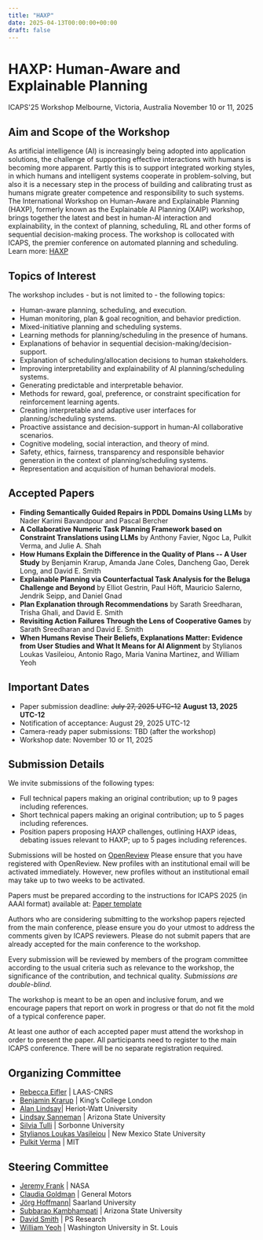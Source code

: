 ```yaml
---
title: "HAXP"
date: 2025-04-13T00:00:00+00:00
draft: false
---
```


# HAXP: Human-Aware and Explainable Planning

ICAPS'25 Workshop
Melbourne, Victoria, Australia
November 10 or 11, 2025

## Aim and Scope of the Workshop

As artificial intelligence (AI) is increasingly being adopted into application solutions, the challenge of supporting effective interactions with humans is becoming more apparent. Partly this is to support integrated working styles, in which humans and intelligent systems cooperate in problem-solving, but also it is a necessary step in the process of building and calibrating trust as humans migrate greater competence and responsibility to such systems. The International Workshop on Human-Aware and Explainable Planning (HAXP), formerly known as the Explainable AI Planning (XAIP) workshop, brings together the latest and best in human-AI interaction and explainability, in the context of planning, scheduling, RL and other forms of sequential decision-making process. The workshop is collocated with ICAPS, the premier conference on automated planning and scheduling. Learn more: [HAXP](https://haxp.org)

## Topics of Interest

The workshop includes - but is not limited to - the following topics:

* Human-aware planning, scheduling, and execution.
* Human monitoring, plan & goal recognition, and behavior prediction.
* Mixed-initiative planning and scheduling systems.
* Learning methods for planning/scheduling in the presence of humans.
* Explanations of behavior in sequential decision-making/decision-support.
* Explanation of scheduling/allocation decisions to human stakeholders.
* Improving interpretability and explainability of AI planning/scheduling systems.
* Generating predictable and interpretable behavior.
* Methods for reward, goal, preference, or constraint specification for reinforcement learning agents.
* Creating interpretable and adaptive user interfaces for planning/scheduling systems.
* Proactive assistance and decision-support in human-AI collaborative scenarios.
* Cognitive modeling, social interaction, and theory of mind.
* Safety, ethics, fairness, transparency and responsible behavior generation in the context of planning/scheduling systems.
* Representation and acquisition of human behavioral models.

## Accepted Papers

* **Finding Semantically Guided Repairs in PDDL Domains Using LLMs** by Nader Karimi Bavandpour and Pascal Bercher
* **A Collaborative Numeric Task Planning Framework based on Constraint Translations using LLMs** by Anthony Favier, Ngoc La, Pulkit Verma, and Julie A. Shah
* **How Humans Explain the Difference in the Quality of Plans -- A User Study** by Benjamin Krarup, Amanda Jane Coles, Dancheng Gao, Derek Long, and David E. Smith
* **Explainable Planning via Counterfactual Task Analysis for the Beluga Challenge and Beyond** by Elliot Gestrin, Paul Höft, Mauricio Salerno, Jendrik Seipp, and Daniel Gnad
* **Plan Explanation through Recommendations** by Sarath Sreedharan, Trisha Ghali, and David E. Smith
* **Revisiting Action Failures Through the Lens of Cooperative Games** by Sarath Sreedharan and David E. Smith
* **When Humans Revise Their Beliefs, Explanations Matter: Evidence from User Studies and What It Means for AI Alignment** by Stylianos Loukas Vasileiou, Antonio Rago, Maria Vanina Martinez, and William Yeoh



## Important Dates

* Paper submission deadline: ~~July 27, 2025 UTC-12~~ **August 13, 2025 UTC-12**
* Notification of acceptance: August 29, 2025 UTC-12
* Camera-ready paper submissions: TBD (after the workshop)
* Workshop date: November 10 or 11, 2025

## Submission Details

We invite submissions of the following types: 

* Full technical papers making an original contribution; up to 9 pages including references.
* Short technical papers making an original contribution; up to 5 pages including references. 
* Position papers proposing HAXP challenges, outlining HAXP ideas, debating issues relevant to HAXP; up to 5 pages including references.

Submissions will be hosted on [OpenReview](https://openreview.net/group?id=icaps-conference.org/ICAPS/2025/Workshop/HAXP)
Please ensure that you have registered with OpenReview. New profiles with an institutional email will be activated immediately. However, new profiles without an institutional email may take up to two weeks to be activated.

Papers must be prepared according to the instructions for ICAPS 2025 (in AAAI format) available at: [Paper template](https://icaps25.icaps-conference.org/files/icaps2025-author-kit.zip)


Authors who are considering submitting to the workshop papers rejected from the main conference, please ensure you do your utmost to address the comments given by ICAPS reviewers. Please do not submit papers that are already accepted for the main conference to the workshop.

Every submission will be reviewed by members of the program committee according to the usual criteria such as relevance to the workshop, the significance of the contribution, and technical quality. *Submissions are double-blind*.

The workshop is meant to be an open and inclusive forum, and we encourage papers that report on work in progress or that do not fit the mold of a typical conference paper.

At least one author of each accepted paper must attend the workshop in order to present the paper. All participants need to register to the main ICAPS conference. There will be no separate registration required.

## Organizing Committee

* [Rebecca Eifler](https://www.linkedin.com/in/rebecca-eifler-b56652144/) | LAAS-CNRS
* [Benjamin Krarup](https://scholar.google.co.uk/citations?user=yEjXNsQAAAAJ&hl=en) | King’s College London 
* [Alan Lindsay](https://researchportal.hw.ac.uk/en/persons/alan-lindsay)| Heriot-Watt University
* [Lindsay Sanneman](https://www.lindsaysanneman.com/) | Arizona State University 
* [Silvia Tulli](https://silviatulli.com/) | Sorbonne University
* [Stylianos Loukas Vasileiou](https://thestlucas.com/) | New Mexico State University
* [Pulkit Verma](https://pulkitverma.net) | MIT

## Steering Committee

* [Jeremy Frank](https://www.linkedin.com/in/jeremy-frank-62141bb3/) | NASA
* [Claudia Goldman](https://il.linkedin.com/in/claudiagoldman) | General Motors 
* [Jörg Hoffmann](http://fai.cs.uni-saarland.de/hoffmann/)| Saarland University
* [Subbarao Kambhampati](https://rakaposhi.eas.asu.edu/) | Arizona State University
* [David Smith](http://psresearch.xyz/) | PS Research
* [William Yeoh](https://sites.wustl.edu/wyeoh/) | Washington University in St. Louis
